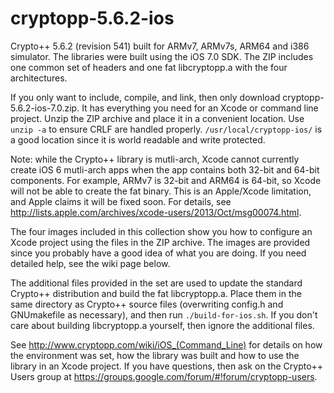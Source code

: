 cryptopp-5.6.2-ios
==================

Crypto++ 5.6.2 (revision 541) built for ARMv7, ARMv7s, ARM64 and i386 simulator. The libraries were built using the iOS 7.0 SDK. The ZIP includes one common set of headers and one fat libcryptopp.a with the four architectures.

If you only want to include, compile, and link, then only download cryptopp-5.6.2-ios-7.0.zip. It has everything you need for an Xcode or command line project. Unzip the ZIP archive and place it in a convenient location. Use `unzip -a` to ensure CRLF are handled properly. `/usr/local/cryptopp-ios/` is a good location since it is world readable and write protected.

Note: while the Crypto++ library is mutli-arch, Xcode cannot currently create iOS 6 mutli-arch apps when the app contains both 32-bit and 64-bit components. For example, ARMv7 is 32-bit and ARM64 is 64-bit, so Xcode will not be able to create the fat binary. This is an Apple/Xcode limitation, and Apple claims it will be fixed soon. For details, see  http://lists.apple.com/archives/xcode-users/2013/Oct/msg00074.html.

The four images included in this collection show you how to configure an Xcode project using the files in the ZIP archive. The images are provided since you probably have a good idea of what you are doing. If you need detailed help, see the wiki page below.

The additional files provided in the set are used to update the standard Crypto++ distribution and build the fat libcryptopp.a. Place them in the same directory as Crypto++ source files (overwriting config.h and GNUmakefile as necessary), and then run `./build-for-ios.sh`. If you don't care about building libcryptopp.a yourself, then ignore the additional files. 

See http://www.cryptopp.com/wiki/iOS_(Command_Line) for details on how the environment was set, how the library was built and how to use the library in an Xcode project. If you have questions, then ask on the Crypto++ Users group at https://groups.google.com/forum/#!forum/cryptopp-users.
